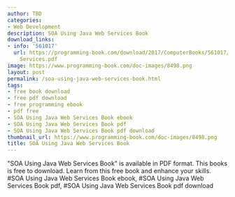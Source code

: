 ```yaml
---
author: TBD
categories:
- Web Development
description: SOA Using Java Web Services Book
download_links:
- info: '561017'
  url: https://programming-book.com/download/2017/ComputerBooks/561017/SOA Using Java  Web
    Services.pdf
image: https://www.programming-book.com/doc-images/8498.png
layout: post
permalink: /soa-using-java-web-services-book.html
tags:
- free book download
- free pdf download
- free programming ebook
- pdf free
- SOA Using Java Web Services Book ebook
- SOA Using Java Web Services Book pdf
- SOA Using Java Web Services Book pdf download
thumbnail_url: https://www.programming-book.com/doc-images/8498.png
title: SOA Using Java Web Services Book
---
```


 
<div class="item-desc text-justify">
  "SOA Using Java Web Services Book" is available in PDF format. This books is free to download. Learn from this free book and enhance your skills.
  <br>
  #SOA Using Java Web Services Book ebook, #SOA Using Java Web Services Book pdf, #SOA Using Java Web Services Book pdf download
</div>